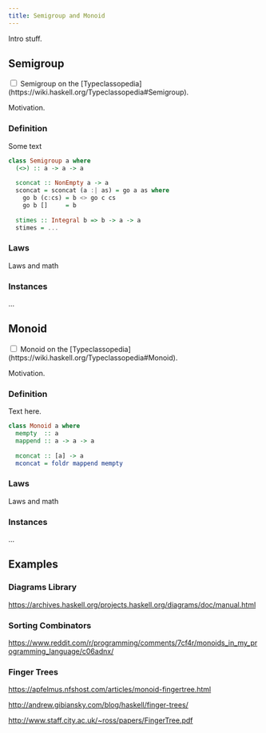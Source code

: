 ```yaml
---
title: Semigroup and Monoid
---
```


Intro stuff.

## Semigroup<label for="semigroup" class="margin-toggle sidenote-number"></label>

<input type="checkbox" id="semigroup" class="margin-toggle"/>
<span class="sidenote">
    Semigroup on the [Typeclassopedia](https://wiki.haskell.org/Typeclassopedia#Semigroup).
</span>


Motivation.

### Definition

Some text

```haskell
class Semigroup a where
  (<>) :: a -> a -> a
 
  sconcat :: NonEmpty a -> a
  sconcat = sconcat (a :| as) = go a as where
    go b (c:cs) = b <> go c cs
    go b []     = b
 
  stimes :: Integral b => b -> a -> a
  stimes = ...
```

### Laws

Laws and math

### Instances

...

## Monoid<label for="monoid" class="margin-toggle sidenote-number"></label>

<input type="checkbox" id="monoid" class="margin-toggle"/>
<span class="sidenote">
    Monoid on the [Typeclassopedia](https://wiki.haskell.org/Typeclassopedia#Monoid).
</span>


Motivation.

### Definition

Text here.

```haskell
class Monoid a where
  mempty  :: a
  mappend :: a -> a -> a
 
  mconcat :: [a] -> a
  mconcat = foldr mappend mempty
```

### Laws

Laws and math

### Instances

...

## Examples

### Diagrams Library

https://archives.haskell.org/projects.haskell.org/diagrams/doc/manual.html

### Sorting Combinators

https://www.reddit.com/r/programming/comments/7cf4r/monoids_in_my_programming_language/c06adnx/

### Finger Trees

https://apfelmus.nfshost.com/articles/monoid-fingertree.html

http://andrew.gibiansky.com/blog/haskell/finger-trees/

http://www.staff.city.ac.uk/~ross/papers/FingerTree.pdf
